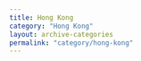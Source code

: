 ```yaml
---
title: Hong Kong
category: "Hong Kong"
layout: archive-categories
permalink: "category/hong-kong"
---
```

